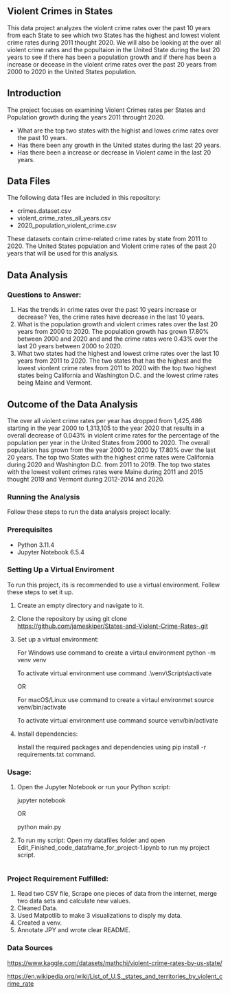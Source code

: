 ## Violent Crimes in States 

This data project analyzes the violent crime rates over the past 10 years from each State to see which two States has the highest and lowest violent crime rates during 2011 thought 2020. We will also be looking at the over all violent crime rates and the popultaion in the United State during the last 20 years to see if there has been a population growth and if there has been a increase or decease in the violent crime rates over the past 20 years from 2000 to 2020 in the United States population.

## Introduction

The project focuses on examining Violent Crimes rates per States and Population growth during the years 2011 throught 2020.
- What are the top two states with the highist and lowes crime rates over the past 10 years.
- Has there been any growth in the United states during the last 20 years. 
- Has there been a increase or decrease in Violent came in the last 20 years.

## Data Files

The following data files are included in this repository:
- crimes.dataset.csv
- violent_crime_rates_all_years.csv
- 2020_population_violent_crime.csv

These datasets contain crime-related crime rates by state from 2011 to 2020. The United States population and Violent crime rates of the past 20 years that will be used for this analysis.

## Data Analysis

### Questions to Answer:
1. Has the trends in crime rates over the past 10 years increase or decrease? 
Yes, the crime rates have decrease in the last 10 years.
2. What is the population growth and violent crimes rates over the last 20 years from 2000 to 2020.
The population growth has grown 17.80% between 2000 and 2020 and and the crime rates were 0.43% over the last 20 years between 2000 to 2020. 
3. What two states had the highest and lowest crime rates over the last 10 years from 2011 to 2020.
 The two states that has the highest and the lowest vionlent crime rates from 2011 to 2020 with the top two highest states being California and Washington D.C. and the lowest crime rates being Maine and Vermont.

## Outcome of the Data Analysis

The over all violent crime rates per year has dropped from 1,425,486 starting in the year 2000 to 1,313,105 to the year 2020 that 
results in a overall decrease of 0.043% in violent crime rates for the percentage of the population per year in the United States from 2000 to 2020. The overall population has grown from the year 2000 to 2020 by 17.80% over the last 20 years. The top two States with the highest crime rates were California during 2020 and Washington D.C. from 2011 to 2019. The top two states with the lowest voilent crimes rates were Maine during 2011 and 2015 thought 2019 and Vermont during 2012-2014 and 2020.


### Running the Analysis

Follow these steps to run the data analysis project locally:

### Prerequisites
- Python 3.11.4
- Jupyter Notebook 6.5.4

### Setting Up a Virtual Enviroment
To run this project, its is recommended to use a virtual environment.
Follew these steps to set it up.

1. Create an empty directory and navigate to it.

2. Clone the repository by using
    git clone https://github.com/jameskiper/States-and-Violent-Crime-Rates-.git
    
    
3. Set up a virtual environment: 

    For Windows use command to create a virtaul environment
     python -m venv venv
    
    To activate virtual environment use command
    .\venv\Scripts\activate 

    OR

    For macOS/Linux use command to create a virtaul environmet
    source venv/bin/activate 

    To activate virtual environment use command
    source venv/bin/activate
    

4. Install dependencies:

    Install the required packages and dependencies using
    pip install -r requirements.txt command.

### Usage:

1. Open the Jupyter Notebook or run your Python script:

    
    jupyter notebook  

     OR

    python main.py  
    

2. To run my script:
     Open my datafiles folder and open Edit_Finished_code_dataframe_for_project-1.ipynb to run my project script.
    ```

### Project Requirement Fulfilled:

1. Read two CSV file, Scrape one pieces of data from the internet, merge two data sets and calculate new values.
2. Cleaned Data.
3. Used Matpotlib to make 3 visualizations to disply my data.
4. Created a venv.
5. Annotate JPY and wrote clear README. 

### Data Sources 

https://www.kaggle.com/datasets/mathchi/violent-crime-rates-by-us-state/

https://en.wikipedia.org/wiki/List_of_U.S._states_and_territories_by_violent_crime_rate